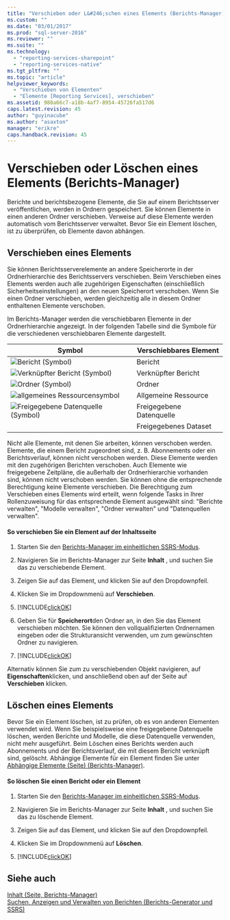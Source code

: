 ```yaml
---
title: "Verschieben oder L&#246;schen eines Elements (Berichts-Manager) | Microsoft Docs"
ms.custom: ""
ms.date: "03/01/2017"
ms.prod: "sql-server-2016"
ms.reviewer: ""
ms.suite: ""
ms.technology: 
  - "reporting-services-sharepoint"
  - "reporting-services-native"
ms.tgt_pltfrm: ""
ms.topic: "article"
helpviewer_keywords: 
  - "Verschieben von Elementen"
  - "Elemente [Reporting Services], verschieben"
ms.assetid: 980a66c7-a18b-4af7-8954-45726fa517d6
caps.latest.revision: 45
author: "guyinacube"
ms.author: "asaxton"
manager: "erikre"
caps.handback.revision: 45
---
```

# Verschieben oder L&#246;schen eines Elements (Berichts-Manager)
  Berichte und berichtsbezogene Elemente, die Sie auf einem Berichtsserver veröffentlichen, werden in Ordnern gespeichert. Sie können Elemente in einen anderen Ordner verschieben. Verweise auf diese Elemente werden automatisch vom Berichtsserver verwaltet. Bevor Sie ein Element löschen, ist zu überprüfen, ob Elemente davon abhängen.  
  
## Verschieben eines Elements  
 Sie können Berichtsserverelemente an andere Speicherorte in der Ordnerhierarchie des Berichtsservers verschieben. Beim Verschieben eines Elements werden auch alle zugehörigen Eigenschaften (einschließlich Sicherheitseinstellungen) an den neuen Speicherort verschoben. Wenn Sie einen Ordner verschieben, werden gleichzeitig alle in diesem Ordner enthaltenen Elemente verschoben.  
  
 Im Berichts-Manager werden die verschiebbaren Elemente in der Ordnerhierarchie angezeigt. In der folgenden Tabelle sind die Symbole für die verschiedenen verschiebbaren Elemente dargestellt.  
  
|Symbol|Verschiebbares Element|  
|----------|-------------------|  
|![Bericht (Symbol)](../../reporting-services/report-server/media/hlp-16doc.png "Bericht (Symbol)")|Bericht|  
|![Verknüpfter Bericht (Symbol)](../../reporting-services/report-server/media/hlp-16linked.png "Verknüpfter Bericht (Symbol)")|Verknüpfter Bericht|  
|![Ordner (Symbol)](../../reporting-services/report-server/media/hlp-16folder.png "Ordner (Symbol)")|Ordner|  
|![allgemeines Ressourcensymbol](../../reporting-services/report-server/media/hlp-16file.png "allgemeines Ressourcensymbol")|Allgemeine Ressource|  
|![Freigegebene Datenquelle (Symbol)](../../reporting-services/report-data/media/hlp-16datasource.png "Freigegebene Datenquelle (Symbol)")|Freigegebene Datenquelle|  
||Freigegebenes Dataset|  
  
 Nicht alle Elemente, mit denen Sie arbeiten, können verschoben werden. Elemente, die einem Bericht zugeordnet sind, z. B. Abonnements oder ein Berichtsverlauf, können nicht verschoben werden. Diese Elemente werden mit den zugehörigen Berichten verschoben. Auch Elemente wie freigegebene Zeitpläne, die außerhalb der Ordnerhierarchie vorhanden sind, können nicht verschoben werden. Sie können ohne die entsprechende Berechtigung keine Elemente verschieben. Die Berechtigung zum Verschieben eines Elements wird erteilt, wenn folgende Tasks in Ihrer Rollenzuweisung für das entsprechende Element ausgewählt sind: "Berichte verwalten", "Modelle verwalten", "Ordner verwalten" und "Datenquellen verwalten".  
  
#### So verschieben Sie ein Element auf der Inhaltsseite  
  
1.  Starten Sie den [Berichts-Manager im einheitlichen SSRS-Modus](../Topic/Report%20Manager%20%20\(SSRS%20Native%20Mode\).md).  
  
2.  Navigieren Sie im Berichts-Manager zur Seite **Inhalt** , und suchen Sie das zu verschiebende Element.  
  
3.  Zeigen Sie auf das Element, und klicken Sie auf den Dropdownpfeil.  
  
4.  Klicken Sie im Dropdownmenü auf **Verschieben**.  
  
5.  [!INCLUDE[clickOK](../../includes/clickok-md.md)]  
  
6.  Geben Sie für **Speicherort**den Ordner an, in den Sie das Element verschieben möchten. Sie können den vollqualifizierten Ordnernamen eingeben oder die Strukturansicht verwenden, um zum gewünschten Ordner zu navigieren.  
  
7.  [!INCLUDE[clickOK](../../includes/clickok-md.md)]  
  
 Alternativ können Sie zum zu verschiebenden Objekt navigieren, auf **Eigenschaften**klicken, und anschließend oben auf der Seite auf **Verschieben** klicken.  
  
## Löschen eines Elements  
 Bevor Sie ein Element löschen, ist zu prüfen, ob es von anderen Elementen verwendet wird. Wenn Sie beispielsweise eine freigegebene Datenquelle löschen, werden Berichte und Modelle, die diese Datenquelle verwenden, nicht mehr ausgeführt. Beim Löschen eines Berichts werden auch Abonnements und der Berichtsverlauf, die mit diesem Bericht verknüpft sind, gelöscht. Abhängige Elemente für ein Element finden Sie unter [Abhängige Elemente &#40;Seite&#41; &#40;Berichts-Manager&#41;](../Topic/Dependent%20Items%20Page%20\(Report%20Manager\).md).  
  
#### So löschen Sie einen Bericht oder ein Element  
  
1.  Starten Sie den [Berichts-Manager im einheitlichen SSRS-Modus](../Topic/Report%20Manager%20%20\(SSRS%20Native%20Mode\).md).  
  
2.  Navigieren Sie im Berichts-Manager zur Seite **Inhalt** , und suchen Sie das zu löschende Element.  
  
3.  Zeigen Sie auf das Element, und klicken Sie auf den Dropdownpfeil.  
  
4.  Klicken Sie im Dropdownmenü auf **Löschen**.  
  
5.  [!INCLUDE[clickOK](../../includes/clickok-md.md)]  
  
## Siehe auch  
 [Inhalt &#40;Seite, Berichts-Manager&#41;](../Topic/Contents%20Page%20\(Report%20Manager\).md)   
 [Suchen, Anzeigen und Verwalten von Berichten &#40;Berichts-Generator und SSRS&#41;](../../reporting-services/report-builder/finding-viewing-and-managing-reports-report-builder-and-ssrs.md)  
  
  